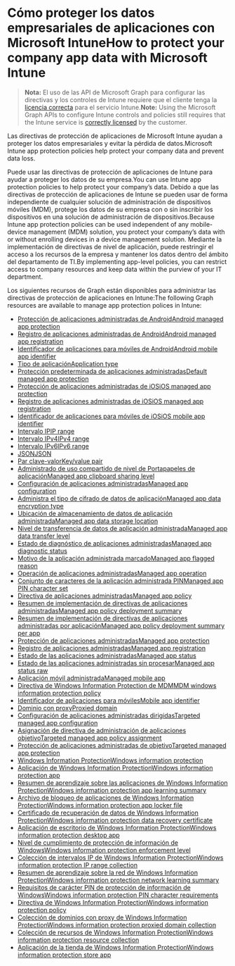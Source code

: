# <a name="how-to-protect-your-company-app-data-with-microsoft-intune"></a><span data-ttu-id="06b83-101">Cómo proteger los datos empresariales de aplicaciones con Microsoft Intune</span><span class="sxs-lookup"><span data-stu-id="06b83-101">How to protect your company app data with Microsoft Intune</span></span>

> <span data-ttu-id="06b83-102">**Nota:** El uso de las API de Microsoft Graph para configurar las directivas y los controles de Intune requiere que el cliente tenga la [licencia correcta](https://www.microsoft.com/en-us/cloud-platform/microsoft-intune-pricing) para el servicio Intune.</span><span class="sxs-lookup"><span data-stu-id="06b83-102">**Note:** Using the Microsoft Graph APIs to configure Intune controls and policies still requires that the Intune service is [correctly licensed](https://www.microsoft.com/en-us/cloud-platform/microsoft-intune-pricing) by the customer.</span></span>

<span data-ttu-id="06b83-103">Las directivas de protección de aplicaciones de Microsoft Intune ayudan a proteger los datos empresariales y evitar la pérdida de datos.</span><span class="sxs-lookup"><span data-stu-id="06b83-103">Microsoft Intune app protection policies help protect your company data and prevent data loss.</span></span>

<span data-ttu-id="06b83-104">Puede usar las directivas de protección de aplicaciones de Intune para ayudar a proteger los datos de su empresa.</span><span class="sxs-lookup"><span data-stu-id="06b83-104">You can use Intune app protection policies to help protect your company’s data.</span></span> <span data-ttu-id="06b83-105">Debido a que las directivas de protección de aplicaciones de Intune se pueden usar de forma independiente de cualquier solución de administración de dispositivos móviles (MDM), protege los datos de su empresa con o sin inscribir los dispositivos en una solución de administración de dispositivos.</span><span class="sxs-lookup"><span data-stu-id="06b83-105">Because Intune app protection policies can be used independent of any mobile-device management (MDM) solution, you protect your company’s data with or without enrolling devices in a device management solution.</span></span> <span data-ttu-id="06b83-106">Mediante la implementación de directivas de nivel de aplicación, puede restringir el acceso a los recursos de la empresa y mantener los datos dentro del ámbito del departamento de TI.</span><span class="sxs-lookup"><span data-stu-id="06b83-106">By implementing app-level policies, you can restrict access to company resources and keep data within the purview of your IT department.</span></span>

<span data-ttu-id="06b83-107">Los siguientes recursos de Graph están disponibles para administrar las directivas de protección de aplicaciones en Intune:</span><span class="sxs-lookup"><span data-stu-id="06b83-107">The following Graph resources are available to manage app protection polices in Intune:</span></span>  

- [<span data-ttu-id="06b83-108">Protección de aplicaciones administradas de Android</span><span class="sxs-lookup"><span data-stu-id="06b83-108">Android managed app protection</span></span>](intune_mam_androidmanagedappprotection.md)
- [<span data-ttu-id="06b83-109">Registro de aplicaciones administradas de Android</span><span class="sxs-lookup"><span data-stu-id="06b83-109">Android managed app registration</span></span>](intune_mam_androidmanagedappregistration.md)
- [<span data-ttu-id="06b83-110">Identificador de aplicaciones para móviles de Android</span><span class="sxs-lookup"><span data-stu-id="06b83-110">Android mobile app identifier</span></span>](intune_mam_androidmobileappidentifier.md)
- [<span data-ttu-id="06b83-111">Tipo de aplicación</span><span class="sxs-lookup"><span data-stu-id="06b83-111">Application type</span></span>](intune_wip_applicationtype.md)
- [<span data-ttu-id="06b83-112">Protección predeterminada de aplicaciones administradas</span><span class="sxs-lookup"><span data-stu-id="06b83-112">Default managed app protection</span></span>](intune_mam_defaultmanagedappprotection.md)
- [<span data-ttu-id="06b83-113">Protección de aplicaciones administradas de iOS</span><span class="sxs-lookup"><span data-stu-id="06b83-113">iOS managed app protection</span></span>](intune_mam_iosmanagedappprotection.md)
- [<span data-ttu-id="06b83-114">Registro de aplicaciones administradas de iOS</span><span class="sxs-lookup"><span data-stu-id="06b83-114">iOS managed app registration</span></span>](intune_mam_iosmanagedappregistration.md)
- [<span data-ttu-id="06b83-115">Identificador de aplicaciones para móviles de iOS</span><span class="sxs-lookup"><span data-stu-id="06b83-115">iOS mobile app identifier</span></span>](intune_mam_iosmobileappidentifier.md)
- [<span data-ttu-id="06b83-116">Intervalo IP</span><span class="sxs-lookup"><span data-stu-id="06b83-116">IP range</span></span>](intune_mam_iprange.md)
- [<span data-ttu-id="06b83-117">Intervalo IPv4</span><span class="sxs-lookup"><span data-stu-id="06b83-117">IPv4 range</span></span>](intune_mam_ipv4range.md)
- [<span data-ttu-id="06b83-118">Intervalo IPv6</span><span class="sxs-lookup"><span data-stu-id="06b83-118">IPv6 range</span></span>](intune_mam_ipv6range.md)
- [<span data-ttu-id="06b83-119">JSON</span><span class="sxs-lookup"><span data-stu-id="06b83-119">JSON</span></span>](intune_mam_json.md)
- [<span data-ttu-id="06b83-120">Par clave-valor</span><span class="sxs-lookup"><span data-stu-id="06b83-120">Key/value pair</span></span>](intune_mam_keyvaluepair.md)
- [<span data-ttu-id="06b83-121">Administrado de uso compartido de nivel de Portapapeles de aplicación</span><span class="sxs-lookup"><span data-stu-id="06b83-121">Managed app clipboard sharing level</span></span>](intune_mam_managedappclipboardsharinglevel.md)
- [<span data-ttu-id="06b83-122">Configuración de aplicaciones administradas</span><span class="sxs-lookup"><span data-stu-id="06b83-122">Managed app configuration</span></span>](intune_mam_managedappconfiguration.md)
- [<span data-ttu-id="06b83-123">Administra el tipo de cifrado de datos de aplicación</span><span class="sxs-lookup"><span data-stu-id="06b83-123">Managed app data encryption type</span></span>](intune_mam_managedappdataencryptiontype.md)
- [<span data-ttu-id="06b83-124">Ubicación de almacenamiento de datos de aplicación administrada</span><span class="sxs-lookup"><span data-stu-id="06b83-124">Managed app data storage location</span></span>](intune_mam_managedappdatastoragelocation.md)
- [<span data-ttu-id="06b83-125">Nivel de transferencia de datos de aplicación administrada</span><span class="sxs-lookup"><span data-stu-id="06b83-125">Managed app data transfer level</span></span>](intune_mam_managedappdatatransferlevel.md)
- [<span data-ttu-id="06b83-126">Estado de diagnóstico de aplicaciones administradas</span><span class="sxs-lookup"><span data-stu-id="06b83-126">Managed app diagnostic status</span></span>](intune_mam_managedappdiagnosticstatus.md)
- [<span data-ttu-id="06b83-127">Motivo de la aplicación administrada marcado</span><span class="sxs-lookup"><span data-stu-id="06b83-127">Managed app flagged reason</span></span>](intune_mam_managedappflaggedreason.md)
- [<span data-ttu-id="06b83-128">Operación de aplicaciones administradas</span><span class="sxs-lookup"><span data-stu-id="06b83-128">Managed app operation</span></span>](intune_mam_managedappoperation.md)
- [<span data-ttu-id="06b83-129">Conjunto de caracteres de la aplicación administrada PIN</span><span class="sxs-lookup"><span data-stu-id="06b83-129">Managed app PIN character set</span></span>](intune_mam_managedapppincharacterset.md)
- [<span data-ttu-id="06b83-130">Directiva de aplicaciones administradas</span><span class="sxs-lookup"><span data-stu-id="06b83-130">Managed app policy</span></span>](intune_mam_managedapppolicy.md)
- [<span data-ttu-id="06b83-131">Resumen de implementación de directivas de aplicaciones administradas</span><span class="sxs-lookup"><span data-stu-id="06b83-131">Managed app policy deployment summary</span></span>](intune_mam_managedapppolicydeploymentsummary.md)
- [<span data-ttu-id="06b83-132">Resumen de implementación de directivas de aplicaciones administradas por aplicación</span><span class="sxs-lookup"><span data-stu-id="06b83-132">Managed app policy deployment summary per app</span></span>](intune_mam_managedapppolicydeploymentsummaryperapp.md)
- [<span data-ttu-id="06b83-133">Protección de aplicaciones administradas</span><span class="sxs-lookup"><span data-stu-id="06b83-133">Managed app protection</span></span>](intune_mam_managedappprotection.md)
- [<span data-ttu-id="06b83-134">Registro de aplicaciones administradas</span><span class="sxs-lookup"><span data-stu-id="06b83-134">Managed app registration</span></span>](intune_mam_managedappregistration.md)
- [<span data-ttu-id="06b83-135">Estado de las aplicaciones administradas</span><span class="sxs-lookup"><span data-stu-id="06b83-135">Managed app status</span></span>](intune_mam_managedappstatus.md)
- [<span data-ttu-id="06b83-136">Estado de las aplicaciones administradas sin procesar</span><span class="sxs-lookup"><span data-stu-id="06b83-136">Managed app status raw</span></span>](intune_mam_managedappstatusraw.md)
- [<span data-ttu-id="06b83-137">Aplicación móvil administrada</span><span class="sxs-lookup"><span data-stu-id="06b83-137">Managed mobile app</span></span>](intune_mam_managedmobileapp.md)
- [<span data-ttu-id="06b83-138">Directiva de Windows Information Protection de MDM</span><span class="sxs-lookup"><span data-stu-id="06b83-138">MDM windows information protection policy</span></span>](intune_mam_mdmwindowsinformationprotectionpolicy.md)
- [<span data-ttu-id="06b83-139">Identificador de aplicaciones para móviles</span><span class="sxs-lookup"><span data-stu-id="06b83-139">Mobile app identifier</span></span>](intune_mam_mobileappidentifier.md)
- [<span data-ttu-id="06b83-140">Dominio con proxy</span><span class="sxs-lookup"><span data-stu-id="06b83-140">Proxied domain</span></span>](intune_mam_proxieddomain.md)
- [<span data-ttu-id="06b83-141">Configuración de aplicaciones administradas dirigidas</span><span class="sxs-lookup"><span data-stu-id="06b83-141">Targeted managed app configuration</span></span>](intune_mam_targetedmanagedappconfiguration.md)
- [<span data-ttu-id="06b83-142">Asignación de directiva de administración de aplicaciones objetivo</span><span class="sxs-lookup"><span data-stu-id="06b83-142">Targeted managed app policy assignment</span></span>](intune_mam_targetedmanagedapppolicyassignment.md)
- [<span data-ttu-id="06b83-143">Protección de aplicaciones administradas de objetivo</span><span class="sxs-lookup"><span data-stu-id="06b83-143">Targeted managed app protection</span></span>](intune_mam_targetedmanagedappprotection.md)
- [<span data-ttu-id="06b83-144">Windows Information Protection</span><span class="sxs-lookup"><span data-stu-id="06b83-144">Windows information protection</span></span>](intune_mam_windowsinformationprotection.md)
- [<span data-ttu-id="06b83-145">Aplicación de Windows Information Protection</span><span class="sxs-lookup"><span data-stu-id="06b83-145">Windows information protection app</span></span>](intune_mam_windowsinformationprotectionapp.md)
- [<span data-ttu-id="06b83-146">Resumen de aprendizaje sobre las aplicaciones de Windows Information Protection</span><span class="sxs-lookup"><span data-stu-id="06b83-146">Windows information protection app learning summary</span></span>](intune_wip_windowsinformationprotectionapplearningsummary.md)
- [<span data-ttu-id="06b83-147">Archivo de bloqueo de aplicaciones de Windows Information Protection</span><span class="sxs-lookup"><span data-stu-id="06b83-147">Windows information protection app locker file</span></span>](intune_mam_windowsinformationprotectionapplockerfile.md)
- [<span data-ttu-id="06b83-148">Certificado de recuperación de datos de Windows Information Protection</span><span class="sxs-lookup"><span data-stu-id="06b83-148">Windows information protection data recovery certificate</span></span>](intune_mam_windowsinformationprotectiondatarecoverycertificate.md)
- [<span data-ttu-id="06b83-149">Aplicación de escritorio de Windows Information Protection</span><span class="sxs-lookup"><span data-stu-id="06b83-149">Windows information protection desktop app</span></span>](intune_mam_windowsinformationprotectiondesktopapp.md)
- [<span data-ttu-id="06b83-150">Nivel de cumplimiento de protección de información de Windows</span><span class="sxs-lookup"><span data-stu-id="06b83-150">Windows information protection enforcement level</span></span>](intune_mam_windowsinformationprotectionenforcementlevel.md)
- [<span data-ttu-id="06b83-151">Colección de intervalos IP de Windows Information Protection</span><span class="sxs-lookup"><span data-stu-id="06b83-151">Windows information protection IP range collection</span></span>](intune_mam_windowsinformationprotectioniprangecollection.md)
- [<span data-ttu-id="06b83-152">Resumen de aprendizaje sobre la red de Windows Information Protection</span><span class="sxs-lookup"><span data-stu-id="06b83-152">Windows information protection network learning summary</span></span>](intune_wip_windowsinformationprotectionnetworklearningsummary.md)
- [<span data-ttu-id="06b83-153">Requisitos de carácter PIN de protección de información de Windows</span><span class="sxs-lookup"><span data-stu-id="06b83-153">Windows information protection PIN character requirements</span></span>](intune_mam_windowsinformationprotectionpincharacterrequirements.md)
- [<span data-ttu-id="06b83-154">Directiva de Windows Information Protection</span><span class="sxs-lookup"><span data-stu-id="06b83-154">Windows information protection policy</span></span>](intune_mam_windowsinformationprotectionpolicy.md)
- [<span data-ttu-id="06b83-155">Colección de dominios con proxy de Windows Information Protection</span><span class="sxs-lookup"><span data-stu-id="06b83-155">Windows information protection proxied domain collection</span></span>](intune_mam_windowsinformationprotectionproxieddomaincollection.md)
- [<span data-ttu-id="06b83-156">Colección de recursos de Windows Information Protection</span><span class="sxs-lookup"><span data-stu-id="06b83-156">Windows information protection resource collection</span></span>](intune_mam_windowsinformationprotectionresourcecollection.md)
- [<span data-ttu-id="06b83-157">Aplicación de la tienda de Windows Information Protection</span><span class="sxs-lookup"><span data-stu-id="06b83-157">Windows information protection store app</span></span>](intune_mam_windowsinformationprotectionstoreapp.md)
